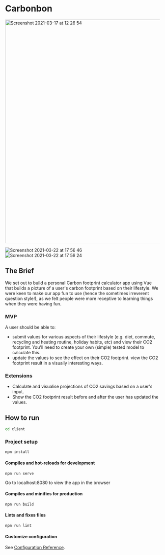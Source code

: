 # Carbonbon
<img width="725" alt="Screenshot 2021-03-17 at 12 26 54" src="https://user-images.githubusercontent.com/69347343/111468854-efafa880-871d-11eb-8d50-9a5ea6525620.png">

![Screenshot 2021-03-22 at 17 56 46](https://user-images.githubusercontent.com/69347343/112036342-6f7fad80-8b38-11eb-9460-300ec88ad95d.png)
![Screenshot 2021-03-22 at 17 59 24](https://user-images.githubusercontent.com/69347343/112036352-71e20780-8b38-11eb-831b-6b7c231d4fe4.png)

## The Brief
We set out to build a personal Carbon footprint calculator app using Vue that builds a picture of a user's carbon footprint based on their lifestyle. We were keen to make our app fun to use (hence the sometimes irreverent question style!), as we felt people were more receptive to learning things when they were having fun.

### MVP
A user should be able to:

* submit values for various aspects of their lifestyle (e.g. diet, commute, recycling and heating routine, holiday habits, etc) and view their CO2 footprint. You'll need to create your own (simple) tested model to calculate this.
* update the values to see the effect on their CO2 footprint.
view the CO2 footprint result in a visually interesting ways.
### Extensions
* Calculate and visualise projections of CO2 savings based on a user's input.
* Show the CO2 footprint result before and after the user has updated the values.


## How to run
```zsh
cd client
```
### Project setup
```
npm install
```

#### Compiles and hot-reloads for development
```
npm run serve
```
Go to localhost:8080 to view the app in the browser

#### Compiles and minifies for production
```
npm run build
```

#### Lints and fixes files
```
npm run lint
```

#### Customize configuration
See [Configuration Reference](https://cli.vuejs.org/config/).